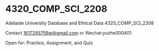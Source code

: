 # 4320_COMP_SCI_2208
Adelaide University Database and Ethical Data 4320_COMP_SCI_2208

Contact <1617295759w@gmail.com> or Wechat:yuzhe000401

Open for: Practice, Assignment, and Quiz
